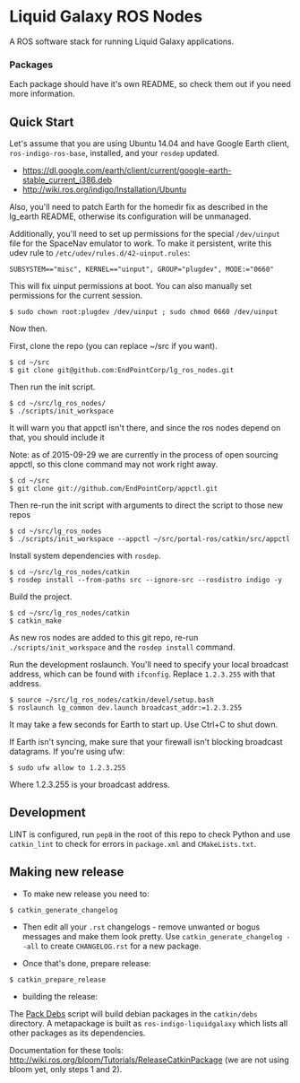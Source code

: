 Liquid Galaxy ROS Nodes
=======================

A ROS software stack for running Liquid Galaxy applications.

### Packages

Each package should have it's own README, so check them out if you need more
information.

Quick Start
-----------

Let's assume that you are using Ubuntu 14.04 and have Google Earth client, `ros-indigo-ros-base`, installed, and your `rosdep` updated.

* <https://dl.google.com/earth/client/current/google-earth-stable_current_i386.deb>
* <http://wiki.ros.org/indigo/Installation/Ubuntu>

Also, you'll need to patch Earth for the homedir fix as described in the lg\_earth README, otherwise its configuration will be unmanaged.

Additionally, you'll need to set up permissions for the special `/dev/uinput` file for the SpaceNav emulator to work. To make it persistent, write this udev rule to `/etc/udev/rules.d/42-uinput.rules`:

    SUBSYSTEM=="misc", KERNEL=="uinput", GROUP="plugdev", MODE:="0660"

This will fix uinput permissions at boot. You can also manually set permissions for the current session.

    $ sudo chown root:plugdev /dev/uinput ; sudo chmod 0660 /dev/uinput

Now then.

First, clone the repo (you can replace ~/src if you want).

    $ cd ~/src
    $ git clone git@github.com:EndPointCorp/lg_ros_nodes.git

Then run the init script.

    $ cd ~/src/lg_ros_nodes/
    $ ./scripts/init_workspace

It will warn you that appctl isn't there, and since the ros nodes depend on that, you should include it

Note: as of 2015-09-29 we are currently in the process of open sourcing appctl,
so this clone command may not work right away.

    $ cd ~/src
    $ git clone git://github.com/EndPointCorp/appctl.git

Then re-run the init script with arguments to direct the script to those new repos

    $ cd ~/src/lg_ros_nodes
    $ ./scripts/init_workspace --appctl ~/src/portal-ros/catkin/src/appctl

Install system dependencies with `rosdep`.

    $ cd ~/src/lg_ros_nodes/catkin
    $ rosdep install --from-paths src --ignore-src --rosdistro indigo -y

Build the project.

    $ cd ~/src/lg_ros_nodes/catkin
    $ catkin_make

As new ros nodes are added to this git repo, re-run `./scripts/init_workspace` and the `rosdep install` command.

Run the development roslaunch. You'll need to specify your local broadcast address, which can be found with `ifconfig`. Replace `1.2.3.255` with that address.

    $ source ~/src/lg_ros_nodes/catkin/devel/setup.bash
    $ roslaunch lg_common dev.launch broadcast_addr:=1.2.3.255

It may take a few seconds for Earth to start up. Use Ctrl+C to shut down.

If Earth isn't syncing, make sure that your firewall isn't blocking broadcast datagrams. If you're using ufw:

    $ sudo ufw allow to 1.2.3.255

Where 1.2.3.255 is your broadcast address.

## Development

LINT is configured, run `pep8` in the root of this repo to check Python
and use `catkin_lint` to check for errors in `package.xml` and
`CMakeLists.txt`.

## Making new release

- To make new release you need to:

```shell
$ catkin_generate_changelog
```

- Then edit all your `.rst` changelogs - remove unwanted or bogus messages
and make them look pretty. Use `catkin_generate_changelog --all` to
create `CHANGELOG.rst` for a new package.

- Once that's done, prepare release:

```shell
$ catkin_prepare_release
```

- building the release:

The [Pack Debs](./pack-debs) script will build debian packages in the
`catkin/debs` directory. A metapackage is built as `ros-indigo-liquidgalaxy`
which lists all other packages as its dependencies.

Documentation for these tools: <http://wiki.ros.org/bloom/Tutorials/ReleaseCatkinPackage> (we are not using bloom yet, only steps 1 and 2).

